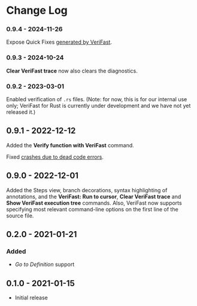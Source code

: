 # Change Log

### 0.9.4 - 2024-11-26

Expose Quick Fixes [generated by VeriFast](https://github.com/verifast/verifast/commit/4c04a33b0a19d92962ff39d92b0253186940c0d6).

### 0.9.3 - 2024-10-24

**Clear VeriFast trace** now also clears the diagnostics.

### 0.9.2 - 2023-03-01

Enabled verification of `.rs` files. (Note: for now, this is for our internal use only; VeriFast for Rust is currently under development and we have not yet released it.)

## 0.9.1 - 2022-12-12

Added the **Verify function with VeriFast** command.

Fixed [crashes due to dead code errors](https://github.com/verifast/verifast-vscode/issues/2).

## 0.9.0 - 2022-12-01

Added the Steps view, branch decorations, syntax highlighting of annotations, and the **VeriFast: Run to cursor**, **Clear VeriFast trace** and **Show VeriFast execution tree** commands. Also, VeriFast now supports specifying most relevant command-line options on the first line of the source file.

## 0.2.0 - 2021-01-21

### Added
- *Go to Definition* support

## 0.1.0 - 2021-01-15

- Initial release
